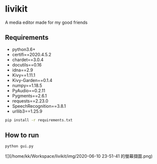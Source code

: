 # livikit
A media editor made for my good friends

## Requirements

- python3.6+
- certifi==2020.4.5.2
- chardet==3.0.4
- docutils==0.16
- idna==2.9
- Kivy==1.11.1
- Kivy-Garden==0.1.4
- numpy==1.18.5
- PyAudio==0.2.11
- Pygments==2.6.1
- requests==2.23.0
- SpeechRecognition==3.8.1
- urllib3==1.25.9

```bash
pip install -r requirements.txt
```

## How to run

```bash
python gui.py
```

![](/home/kk/Workspace/livikit/img/2020-06-10 23-51-41 的螢幕擷圖.png)
